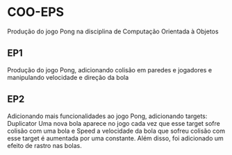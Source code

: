 # COO-EPS
Produção do jogo Pong na disciplina de Computação Orientada à Objetos

<h2> <b> EP1 </b> </h2>
Produção do jogo Pong, adicionando colisão em paredes e jogadores e manipulando velocidade e direção da bola

<h2> <b> EP2 </b> </h2>
Adicionando mais funcionalidades ao jogo Pong, adicionando targets: Duplicator Uma nova bola aparece no jogo cada vez que esse target sofre colisão com uma bola e Speed a velocidade da bola que sofreu colisão com esse target é aumentada por uma constante. Além disso, foi adicionado um efeito de rastro nas bolas.
